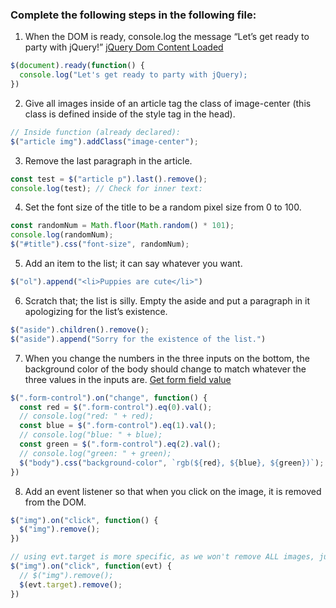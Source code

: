 ### Complete the following steps in the following file:

1. When the DOM is ready, console.log the message “Let’s get ready to party with jQuery!”
[jQuery Dom Content Loaded](https://api.jquery.com/ready/)
```js
$(document).ready(function() {
  console.log("Let's get ready to party with jQuery);
})
```

2. Give all images inside of an article tag the class of image-center (this class is defined inside of the style tag in the head).
```js
// Inside function (already declared):
$("article img").addClass("image-center");
```

3. Remove the last paragraph in the article.
```js
const test = $("article p").last().remove();
console.log(test); // Check for inner text:
```

4. Set the font size of the title to be a random pixel size from 0 to 100.
```js
const randomNum = Math.floor(Math.random() * 101);
console.log(randomNum);
$("#title").css("font-size", randomNum);
```

5. Add an item to the list; it can say whatever you want.
```js
$("ol").append("<li>Puppies are cute</li>")
```

6. Scratch that; the list is silly. Empty the aside and put a paragraph in it apologizing for the list’s existence.
```js
$("aside").children().remove();
$("aside").append("Sorry for the existence of the list.")
```

7. When you change the numbers in the three inputs on the bottom, the background color of the body should change to match whatever the three values in the inputs are.
[Get form field value](https://stackoverflow.com/questions/11654449/jquery-get-form-field-value)
```js
$(".form-control").on("change", function() {
  const red = $(".form-control").eq(0).val();
  // console.log("red: " + red);
  const blue = $(".form-control").eq(1).val();
  // console.log("blue: " + blue);
  const green = $(".form-control").eq(2).val();
  // console.log("green: " + green);
  $("body").css("background-color", `rgb(${red}, ${blue}, ${green})`);
})
```

8. Add an event listener so that when you click on the image, it is removed from the DOM.

```js
$("img").on("click", function() {
  $("img").remove();
})

// using evt.target is more specific, as we won't remove ALL images, just the click target:
$("img").on("click", function(evt) {
  // $("img").remove();
  $(evt.target).remove();
})
```